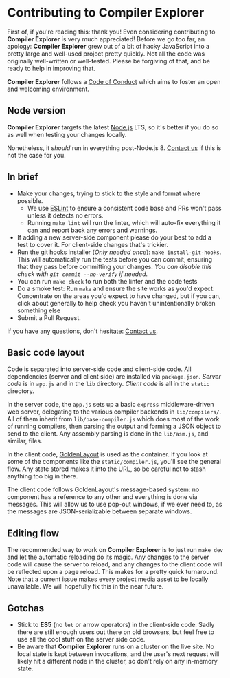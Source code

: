 # Contributing to Compiler Explorer

First of, if you're reading this: thank you! Even considering contributing to
 **Compiler Explorer** is very much appreciated!
Before we go too far, an apology: **Compiler Explorer** grew out of a bit of
 hacky JavaScript into a pretty large and well-used project pretty quickly.
Not all the code was originally well-written or well-tested.
Please be forgiving of that, and be ready to help in improving that.

**Compiler Explorer** follows a [Code of Conduct](CODE_OF_CONDUCT.md) which
 aims to foster an open and welcoming environment.

## Node version
**Compiler Explorer** targets the latest [Node.js](https://nodejs.org/) LTS,
 so it's better if you do so as well when testing your changes locally.

Nonetheless, it _should_ run in everything post-Node.js 8. [Contact us] if
 this is not the case for you.

## In brief
* Make your changes, trying to stick to the style and format where possible.
    * We use [ESLint](https://eslint.org/) to ensure a consistent code base
    and PRs won't pass unless it detects no errors.
    * Running `make lint` will run the linter, which will auto-fix everything 
    it can and report back any errors and warnings.
* If adding a new server-side component please do your best to add a test to
 cover it. For client-side changes that's trickier.
* Run the git hooks installer (_Only needed once_): `make install-git-hooks`.
 This will automatically run the tests before you can commit, ensuring that 
 they pass before committing your changes.
 _You can disable this check with `git commit --no-verify` if needed_.
* You can run `make check` to run both the linter and the code tests
* Do a smoke test:
 Run `make` and ensure the site works as you'd expect. Concentrate on the
 areas you'd expect to have changed, but if you can, click about generally to
 help check you haven't unintentionally broken something else
* Submit a Pull Request.

If you have any questions, don't hesitate: [Contact us].

## Basic code layout

Code is separated into server-side code and client-side code.
All dependencies (server and client side) are installed via `package.json`.
_Server code_ is in `app.js` and in the `lib` directory. 
_Client code_ is all in the `static` directory.

In the server code, the `app.js` sets up a basic `express`
 middleware-driven web server, delegating to the various compiler backends in
 `lib/compilers/`. All of them inherit from `lib/base-compiler.js` which does
 most of the work of running compilers, then parsing the output and forming a
 JSON object to send to the client. Any assembly parsing is done in the
 `lib/asm.js`, and similar, files.

In the client code, [GoldenLayout](https://www.golden-layout.com/) is used as
 the container. If you look at some of the components like the
 `static/compiler.js`, you'll see the general flow.
 Any state stored makes it into the URL, so be careful not to stash
 anything too big in there.

The client code follows GoldenLayout's message-based system:
 no component has a reference to any other and everything is done via messages.
 This will allow us to use pop-out windows, if we ever need to, as the messages
 are JSON-serializable between separate windows.

## Editing flow

The recommended way to work on **Compiler Explorer** is to just run `make dev`
 and let the automatic reloading do its magic.
Any changes to the server code will cause the server to reload, and any changes
 to the client code will be reflected upon a page reload.
 This makes for a pretty quick turnaround.
Note that a current issue makes every project media asset to be locally
 unavailable. We will hopefully fix this in the near future.

## Gotchas

* Stick to **ES5** (no `let` or arrow operators) in the client-side code.
 Sadly there are still enough users out there on old browsers,
 but feel free to use all the cool stuff on the server side code.
* Be aware that **Compiler Explorer** runs on a cluster on the live site.
 No local state is kept between invocations, and the user's next request will 
 likely hit a different node in the cluster, so don't rely on
 any in-memory state.

[Contact us]: README.md#contact-us
